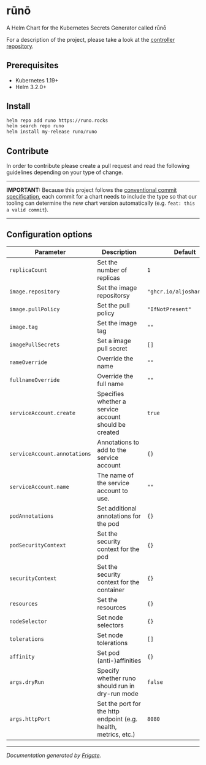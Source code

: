 # rūnō

A Helm Chart for the Kubernetes Secrets Generator called rūnō

For a description of the project, please take a look at the [controller repository](https://github.com/aljoshare/runo).

## Prerequisites

- Kubernetes 1.19+
- Helm 3.2.0+

## Install

```bash
helm repo add runo https://runo.rocks
helm search repo runo
helm install my-release runo/runo
```

## Contribute

In order to contribute please create a pull request and read the following guidelines depending on your type of change.

***
__IMPORTANT:__ Because this project follows the [conventional commit specification](https://www.conventionalcommits.org/en/v1.0.0/), each commit for a chart needs to include the type so that our tooling can determine the new chart version automatically (e.g. `feat: this a valid commit`).
***

## Configuration options

| Parameter                | Description             | Default        |
| ------------------------ | ----------------------- | -------------- |
| `replicaCount` | Set the number of replicas | `1` |
| `image.repository` | Set the image repositorsy | `"ghcr.io/aljoshare/runo"` |
| `image.pullPolicy` | Set the pull policy | `"IfNotPresent"` |
| `image.tag` | Set the image tag | `""` |
| `imagePullSecrets` | Set a image pull secret | `[]` |
| `nameOverride` | Override the name | `""` |
| `fullnameOverride` | Override the full name | `""` |
| `serviceAccount.create` | Specifies whether a service account should be created | `true` |
| `serviceAccount.annotations` | Annotations to add to the service account | `{}` |
| `serviceAccount.name` | The name of the service account to use. | `""` |
| `podAnnotations` | Set additional annotations for the pod | `{}` |
| `podSecurityContext` | Set the security context for the pod | `{}` |
| `securityContext` | Set the security context for the container | `{}` |
| `resources` | Set the resources | `{}` |
| `nodeSelector` | Set node selectors | `{}` |
| `tolerations` | Set node tolerations | `[]` |
| `affinity` | Set pod (anti-)affinities | `{}` |
| `args.dryRun` | Specify whether runo should run in dry-run mode | `false` |
| `args.httpPort` | Set the port for the http endpoint (e.g. health, metrics, etc.) | `8080` |


---
_Documentation generated by [Frigate](https://frigate.readthedocs.io)._
